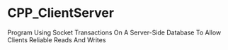 # CPP_ClientServer
Program Using Socket Transactions On A Server-Side Database To Allow Clients Reliable Reads And Writes
